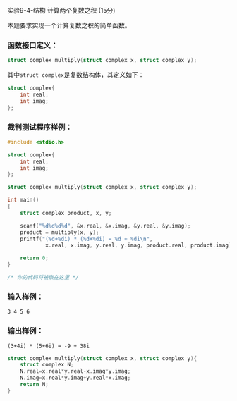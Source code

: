 实验9-4-结构 计算两个复数之积 (15分)

本题要求实现一个计算复数之积的简单函数。

### 函数接口定义：

```c++
struct complex multiply(struct complex x, struct complex y);
```

其中`struct complex`是复数结构体，其定义如下：

```c++
struct complex{
    int real;
    int imag;
};
```

### 裁判测试程序样例：

```c++
#include <stdio.h>

struct complex{
    int real;
    int imag;
};

struct complex multiply(struct complex x, struct complex y);

int main()
{
    struct complex product, x, y;

    scanf("%d%d%d%d", &x.real, &x.imag, &y.real, &y.imag);
    product = multiply(x, y);
    printf("(%d+%di) * (%d+%di) = %d + %di\n", 
            x.real, x.imag, y.real, y.imag, product.real, product.imag);

    return 0;
}

/* 你的代码将被嵌在这里 */
```

### 输入样例：

```in
3 4 5 6
```

### 输出样例：

```out
(3+4i) * (5+6i) = -9 + 38i
```



```c++
struct complex multiply(struct complex x, struct complex y){
    struct complex N;
    N.real=x.real*y.real-x.imag*y.imag;
    N.imag=x.real*y.imag+y.real*x.imag;
    return N;
}
```



